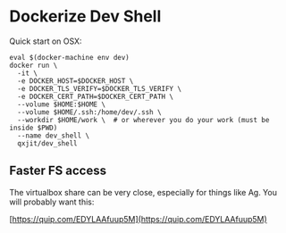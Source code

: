 Dockerize Dev Shell
===================

Quick start on OSX:
   
    eval $(docker-machine env dev)
    docker run \
      -it \
      -e DOCKER_HOST=$DOCKER_HOST \
      -e DOCKER_TLS_VERIFY=$DOCKER_TLS_VERIFY \
      -e DOCKER_CERT_PATH=$DOCKER_CERT_PATH \
      --volume $HOME:$HOME \
      --volume $HOME/.ssh:/home/dev/.ssh \
      --workdir $HOME/work \  # or wherever you do your work (must be inside $PWD)
      --name dev_shell \
      qxjit/dev_shell

## Faster FS access

The virtualbox share can be very close, especially for things like Ag. You will
probably want this:

[https://quip.com/EDYLAAfuup5M](https://quip.com/EDYLAAfuup5M)

